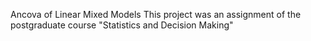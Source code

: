 Ancova of Linear Mixed Models This project was an assignment of the postgraduate course "Statistics and Decision Making"
